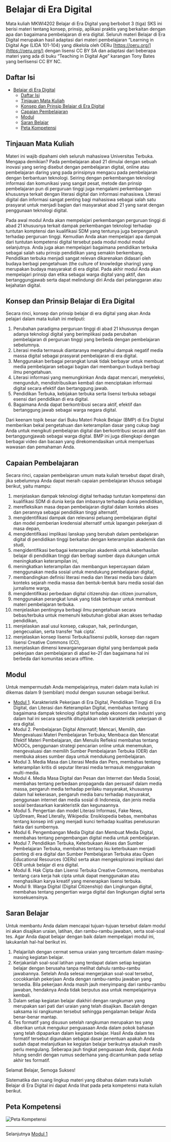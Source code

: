 # Belajar di Era Digital

Mata kuliah MKWI4202 Belajar di Era Digital yang berbobot 3 (tiga) SKS ini berisi materi tentang konsep, prinsip, aplikasi praktis yang berkaitan dengan apa dan bagaimana pembelajaran di era digital. Seluruh materi Belajar di Era Digital merupakan hasil adaptasi dari materi pembelajaran “Learning in Digital Age (LIDA 101-104) yang dikelola oleh OERu [https://oeru.org/](https://oeru.org/) dengan lisensi CC BY SA dan adaptasi dari beberapa materi yang ada di buku “Teaching in Digital Age” karangan Tony Bates  yang berlisensi CC BY NC.

## Daftar Isi

- [Belajar di Era Digital](#belajar-di-era-digital)
  - [Daftar Isi](#daftar-isi)
  - [Tinjauan Mata Kuliah](#tinjauan-mata-kuliah)
  - [Konsep dan Prinsip Belajar di Era Digital](#konsep-dan-prinsip-belajar-di-era-digital)
  - [Capaian Pembelajaran](#capaian-pembelajaran)
  - [Modul](#modul)
  - [Saran Belajar](#saran-belajar)
  - [Peta Kompetensi](#peta-kompetensi)

## Tinjauan Mata Kuliah

Materi ini wajib dipahami oleh seluruh mahasiswa Universitas Terbuka. Mengapa demikian? Pada pembelajaran abad 21 dimulai dengan sebuah inovasi yang sering disebut dengan pembelajaran digital, online atau pembelajaran daring yang pada prinsipnya mengacu pada pembelajaran dengan berbantuan teknologi. Seiring dengan perkembangan teknologi informasi dan komunikasi yang sangat pesat, metode dan prinsip pembelajaran pun di perguruan tinggi juga mengalami perkembangan khususnya terkait dengan literasi digital dan informasi mahasiswa. Literasi digital dan informasi sangat penting bagi mahasiswa sebagai salah satu prasyarat untuk menjadi bagian dari masyarakat abad 21 yang sarat dengan penggunaan teknologi digital.

Pada awal modul Anda akan mempelajari perkembangan perguruan tinggi di abad 21 khususnya terkait dampak perkembangan teknologi terhadap tuntutan komptensi dan kualifikasi SDM yang tentunya juga berpengaruh terhadap perguruan tinggi. Kemudian Anda akan mempelajari apa dampak dari tuntutan kompetensi digital tersebut pada modul modul modul selanjutnya. Anda juga akan mempelajari bagaimana pendidikan terbuka sebagai salah satu prinsip pendidikan yang semakin berkembang. Pendidikan terbuka menjadi sangat relevan dikarenakan didasari oleh budaya berbagi pengetahuan (the culture of knowledge sharing) yang merupakan budaya masyarakat di era digital. Pada akhir modul Anda akan mempelajari prinsip dan etika sebagai warga digital yang aktif, dan bertanggungjawab serta dapat melindungi diri Anda dari pelanggaran atau kejahatan digital.

## Konsep dan Prinsip Belajar di Era Digital

Secara rinci, konsep dan prinsip belajar di era digital yang akan Anda pelajari dalam  mata kuliah ini meliputi:

1. Perubahan paradigma perguruan tinggi di abad 21 khususnya dengan adanya teknologi digital yang berimplikasi pada perubahan pembelajaran di perguruan tinggi yang berbeda dengan pembelajaran sebelumnya.
2. Literasi media termasuk diantaranya mengetahui dampak negatif media massa digital sebagai prasyarat pembelajaran di era digital.
3. Menggunakan berbagai perangkat lunak tidak berbayar untuk membuat media pembelajaran sebagai bagian dari membangun budaya berbagi ilmu pengetahuan.
4. Literasi informasi yang memungkinkan Anda dapat mencari, menyeleksi, mengunduh, mendistribusikan kembali dan menciptakan informasi digital secara efektif dan  bertanggung jawab.
5. Pendidikan Terbuka, kebijakan terbuka serta lisensi terbuka sebagai esensi dari pendidikan di era digital.
6. Bagaimana Anda dapat berkontribusi secara aktif, efektif dan bertanggung jawab sebagai warga negara digital.

Dari keenam topik besar dari Buku Materi Pokok Belajar (BMP) di Era Digital memberikan bekal pengetahuan dan keterampilan dasar yang cukup bagi Anda untuk mengikuti pembelajran digital dan berkontribusi secara aktif dan bertanggungjawab sebagai warga digital. BMP ini juga dilengkapi dengan berbagai video dan bacaan yang direkomendasikan untuk memperluas wawasan dan pemahaman Anda.

## Capaian Pembelajaran

Secara rinci, capaian pembelajaran umum mata kuliah tersebut dapat diraih, jika sebelumnya Anda dapat meraih capaian pembelajaran khusus sebagai berikut, yaitu mampu:

1. menjelaskan dampak teknologi digital terhadap tuntutan kompetensi dan kualifikasi SDM di dunia kerja dan imbasnya terhadap dunia pendidikan,
2. merefleksikan masa depan pembelajaran digital dalam konteks akses dan perannya sebagai pendidikan tinggi alternatif,
3. mengidentifikasi dampak dan relevansi peluang pembelajaran digital dan model pemberian kredensial alternatif untuk lapangan pekerjaan di masa depan,
4. mengidentifikasi implikasi lanskap yang berubah dalam pembelajaran digital di pendidikan tinggi berkaitan dengan keterampilan akademik dan studi,
5. mengidentifikasi berbagai keterampilan akademik untuk keberhasilan belajar di pendidikan tinggi dan berbagi sumber daya dukungan untuk meningkatkan keterampilan ini,
6. meningkatkan keterampilan dan membangun kepercayaan dalam menggunakan media sosial untuk mendukung pembelajaran digital,
7. membandingkan definisi literasi media dan literasi media baru dalam konteks sejarah media massa dan bentuk-bentuk baru media sosial dan jurnalisme warga,
8. mengidentifikasi perbedaan digital citizenship dan citizen journalism,
9. menggunakan perangkat lunak yang tidak berbayar untuk membuat materi pembelajaran terbuka.
10. menjelaskan pentingnya berbagi ilmu pengetahuan secara bebas/terbuka untuk memenuhi kebutuhan global akan akses terhadap pendidikan,
11. menjelaskan asal usul konsep, cakupan, hak, perlindungan, pengecualian, serta transfer ‘hak cipta’.
12. menjelaskan konsep lisensi Terbuka/lisensi publik, konsep dan ragam lisensi Creative Commons (CC),
13. menjelaskan dimensi kewarganegaraan digital yang berdampak pada pekerjaan dan pembelajaran di abad ke-21 dan bagaimana hal ini berbeda dari komunitas secara offline.

## Modul

Untuk mempermudah Anda mempelajarinya, materi dalam mata kuliah ini dikemas dalam 9 (sembilan) modul dengan susunan sebagai berikut.

- [Modul 1](modul-01/README.md).
  Karakteristik Pekerjaan di Era Digital, Pendidikan Tinggi di Era Digital, dan Literasi dan Keterampilan Digital, membahas tentang bagaimana dampak teknologi digital terhadap ekonomi dan industri yang dalam hal ini secara spesifik ditunjukkan  oleh karakteristik pekerjaan di era digital.
- Modul 2.
  Pembelajaran Digital Alternatif; Mencari, Memilih, dan Mengevaluasi Materi Pembelajaran Terbuka; Membaca dan Mencatat Efektif Materi Pembelajaran, dan Menulis Refleksi membahas tentang MOOCs, penggunaan strategi pencarian online untuk menemukan, mengevaluasi dan memilih Sumber Pembelajaran Terbuka (OER) dan membuka akses sumber daya untuk mendukung pembelajaran.
- Modul 3.
  Media Masa dan Literasi Media dan Pers, membahas tentang keterampilan kritis di seputar literasi media termasuk menggunakan multi-media.
- Modul 4.
  Media Masa Digital dan Pesan dan Internet dan Media Sosial, membahas tentang perbedaan propaganda dan persuasif dalam media massa, pengaruh media terhadap perilaku masyarakat, khususnya dalam hal kekerasan, pengaruh media baru terhadap masyarakat, penggunaan internet dan media sosial di Indonesia, dan jenis media sosial berdasarkan karakteristik dan kegunaannya.
- Modul 5.
  Pengertian dan model Literasi Informasi, Fake News, UpStream, Read Literally, Wikipedia: Ensiklopedia bebas, membahas tentang konsep inti yang menjadi kunci terhadap kualitas penelusuran fakta dari sumbernya.
- Modul 6.
  Pengembangan Media Digital dan Membuat Media Digital, membahas tentang pengembangan digital media untuk pembelajaran.
- Modul 7.
  Pendidikan Terbuka, Keterbukaan Akses dan Sumber Pembelajaran Terbuka, membahas tentang isu keterbukaan menjadi penting di era digital dan Sumber Pembelajaran Terbuka atau Open Educational Resources (OERs) serta akan mengeksplorasi implikasi dari OER untuk belajar di era digital.
- Modul 8.
  Hak Cipta dan Lisensi Terbuka Creative Commons, membahas tentang cara kerja hak cipta untuk dapat menggunakan atau menghasilkan karya kreatif yang menerapkan lisensi terbuka.
- Modul 9.
  Warga Digital (Digital Citizenship) dan Lingkungan digital, membahas tentang pengertian warga digital dan lingkungan digital serta konsekuensinya.

## Saran Belajar

Untuk membantu Anda dalam mencapai tujuan-tujuan tersebut dalam modul ini akan disajikan uraian, latihan, dan rambu-rambu jawaban, serta soal-soal tes. Agar Anda dapat belajar dengan baik dalam mempelajari modul ini, lakukanlah hal-hal berikut ini.

1. Pelajarilah dengan cermat semua uraian yang tercantum dalam masing-masing kegiatan belajar.
2. Kerjakanlah soal-soal latihan yang terdapat dalam setiap kegiatan belajar dengan berusaha tanpa melihat dahulu rambu-rambu jawabannya. Setelah Anda selesai mengerjakan soal-soal tersebut, cocokkanlah pekerjaan Anda dengan rambu-rambu jawaban yang tersedia. Bila pekerjaan Anda masih jauh menyimpang dari rambu-rambu jawaban, hendaknya Anda tidak berputus asa untuk mempelajarinya kembali.
3. Dalam setiap kegiatan belajar diakhiri dengan rangkuman yang merupakan sari pati dari uraian yang telah disajikan. Bacalah dengan saksama isi rangkuman tersebut sehingga pengalaman belajar Anda benar-benar mantap.
4. Tes formatif yang disusun setelah rangkuman merupakan tes yang diberikan untuk mengukur penguasaan Anda dalam pokok bahasan yang telah dipaparkan dalam kegiatan belajar. Hasil Anda dalam tes formatif tersebut digunakan sebagai dasar penentuan apakah Anda sudah dapat melanjutkan ke kegiatan belajar berikutnya ataukah masih perlu mengulang. Seberapa jauh tingkat penguasaan Anda, dapat Anda hitung sendiri dengan rumus sederhana yang dicantumkan pada setiap akhir tes formatif.

Selamat Belajar, Semoga Sukses!

Sistematika dan ruang lingkup materi yang dibahas dalam  mata kuliah Belajar di Era Digital ini dapat Anda lihat pada peta kompetensi mata kuliah berikut.

## Peta Kompetensi

![Peta Kompetensi](media/peta-kompetensi.png)

***

Selanjutnya [Modul 1](modul-01/README.md)
